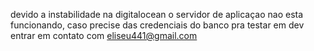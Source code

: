 devido a instabilidade na digitalocean o servidor de aplicaçao nao esta funcionando,
caso precise das credenciais do banco pra testar em dev entrar em contato com eliseu441@gmail.com
